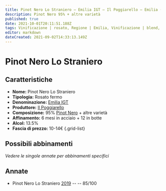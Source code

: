 ```yaml
---
title: Pinot Nero Lo Straniero – Emilia IGT – Il Poggiarello – Emilia (IT) – 10-14€ – 3★
description: Pinot Nero 95% + altre varietà
published: true
date: 2021-10-01T20:11:51.188Z
tags: Vinificazione | rosato, Regione | Emilia, Vinificazione | blend, Vinificazione | fermo, Valutazioni | 3 stelle, Vitigni | Pinot Nero, Prezzi | 10-14€
editor: markdown
dateCreated: 2021-09-02T14:33:13.149Z
---
```


# Pinot Nero Lo Straniero 

## Caratteristiche
- **Nome:** Pinot Nero Lo Straniero 
- **Tipologia:** Rosato fermo
- **Denominazione:** [Emilia IGT](/denominazioni/Italia/Emilia/IGT/Emilia)
- **Produttore:** [Il Poggiarello](/produttori/Italia/Emilia/Il-Poggiarello) 
- **Composizione:** 95% [Pinot Nero](/vitigni/Francia/bacca-nera/pinot-nero) + altre varietà
- **Affinamento:** 6 mesi in acciaio + 12 in botte
- **Alcol:** 13.5%
- **Fascia di prezzo:** 10-14€
{.grid-list}

## Possibili abbinamenti
*Vedere le singole annate per abbinamenti specifici*

## Annate
- Pinot Nero Lo Straniero [2019](/vini/Italia/Emilia/Il-Poggiarello/Pinot-Nero-Lo-Straniero/2019) -- <span class="star-3"></span> -- 85/100
